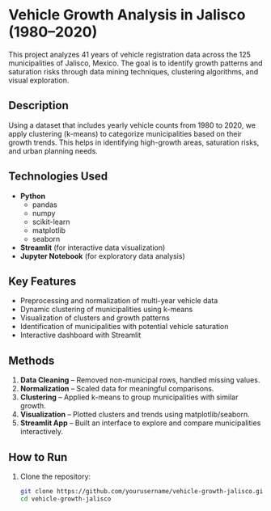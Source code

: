 # Vehicle Growth Analysis in Jalisco (1980–2020)

This project analyzes 41 years of vehicle registration data across the 125 municipalities of Jalisco, Mexico. The goal is to identify growth patterns and saturation risks through data mining techniques, clustering algorithms, and visual exploration.

## Description

Using a dataset that includes yearly vehicle counts from 1980 to 2020, we apply clustering (k-means) to categorize municipalities based on their growth trends. This helps in identifying high-growth areas, saturation risks, and urban planning needs.

## Technologies Used

- **Python**
  - pandas
  - numpy
  - scikit-learn
  - matplotlib
  - seaborn
- **Streamlit** (for interactive data visualization)
- **Jupyter Notebook** (for exploratory data analysis)

## Key Features

- Preprocessing and normalization of multi-year vehicle data
- Dynamic clustering of municipalities using k-means
- Visualization of clusters and growth patterns
- Identification of municipalities with potential vehicle saturation
- Interactive dashboard with Streamlit

## Methods

1. **Data Cleaning** – Removed non-municipal rows, handled missing values.
2. **Normalization** – Scaled data for meaningful comparisons.
3. **Clustering** – Applied k-means to group municipalities with similar growth.
4. **Visualization** – Plotted clusters and trends using matplotlib/seaborn.
5. **Streamlit App** – Built an interface to explore and compare municipalities interactively.

## How to Run

1. Clone the repository:
   ```bash
   git clone https://github.com/yourusername/vehicle-growth-jalisco.git
   cd vehicle-growth-jalisco
